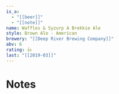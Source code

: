 ```yaml
---
is_a:
  - "[[beer]]"
  - "[[note]]"
name: Waffles & Syzurp A Brekkie Ale
style: Brown Ale - American
brewery: "[[Deep River Brewing Company]]"
abv: 6
rating: 👍
last: "[[2019-03]]"
---
```

# Notes

